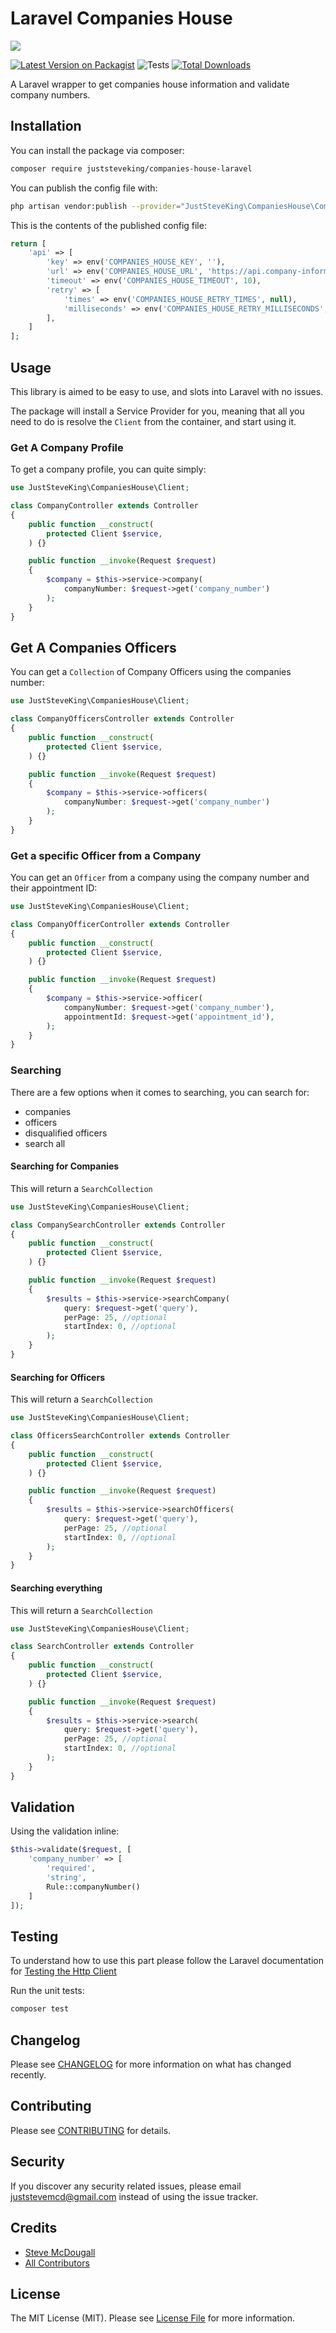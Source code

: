 # Laravel Companies House

<p align="center">

![](./companies-house-laravel.png)

</p>

[![Latest Version on Packagist](https://img.shields.io/packagist/v/juststeveking/companies-house-laravel.svg?style=flat-square)](https://packagist.org/packages/juststeveking/companies-house-laravel)
![Tests](https://github.com/juststeveking/companies-house-laravel/workflows/Tests/badge.svg?branch=master)
[![Total Downloads](https://img.shields.io/packagist/dt/juststeveking/companies-house-laravel.svg?style=flat-square)](https://packagist.org/packages/juststeveking/companies-house-laravel)


A Laravel wrapper to get companies house information and validate company numbers.

## Installation

You can install the package via composer:

```bash
composer require juststeveking/companies-house-laravel
```

You can publish the config file with:
```bash
php artisan vendor:publish --provider="JustSteveKing\CompaniesHouse\CompaniesHouseServiceProvider" --tag="config"
```

This is the contents of the published config file:

```php
return [
    'api' => [
        'key' => env('COMPANIES_HOUSE_KEY', ''),
        'url' => env('COMPANIES_HOUSE_URL', 'https://api.company-information.service.gov.uk'),
        'timeout' => env('COMPANIES_HOUSE_TIMEOUT', 10),
        'retry' => [
            'times' => env('COMPANIES_HOUSE_RETRY_TIMES', null),
            'milliseconds' => env('COMPANIES_HOUSE_RETRY_MILLISECONDS', null),
        ],
    ]
];
```

## Usage

This library is aimed to be easy to use, and slots into Laravel with no issues.

The package will install a Service Provider for you, meaning that all you need to do is resolve the `Client` from the container, and start using it.


### Get A Company Profile

To get a company profile, you can quite simply:

```php
use JustSteveKing\CompaniesHouse\Client;

class CompanyController extends Controller
{
    public function __construct(
        protected Client $service,
    ) {}

    public function __invoke(Request $request)
    {
        $company = $this->service->company(
            companyNumber: $request->get('company_number')
        );
    }
}
```


## Get A Companies Officers

You can get a `Collection` of Company Officers using the companies number:

```php
use JustSteveKing\CompaniesHouse\Client;

class CompanyOfficersController extends Controller
{
    public function __construct(
        protected Client $service,
    ) {}

    public function __invoke(Request $request)
    {
        $company = $this->service->officers(
            companyNumber: $request->get('company_number')
        );
    }
}
```


### Get a specific Officer from a Company

You can get an `Officer` from a company using the company number and their appointment ID:

```php
use JustSteveKing\CompaniesHouse\Client;

class CompanyOfficerController extends Controller
{
    public function __construct(
        protected Client $service,
    ) {}

    public function __invoke(Request $request)
    {
        $company = $this->service->officer(
            companyNumber: $request->get('company_number'),
            appointmentId: $request->get('appointment_id'),
        );
    }
}
```


### Searching

There are a few options when it comes to searching, you can search for:

- companies
- officers
- disqualified officers
- search all


#### Searching for Companies

This will return a `SearchCollection`

```php
use JustSteveKing\CompaniesHouse\Client;

class CompanySearchController extends Controller
{
    public function __construct(
        protected Client $service,
    ) {}

    public function __invoke(Request $request)
    {
        $results = $this->service->searchCompany(
            query: $request->get('query'),
            perPage: 25, //optional
            startIndex: 0, //optional
        );
    }
}
```


#### Searching for Officers

This will return a `SearchCollection`

```php
use JustSteveKing\CompaniesHouse\Client;

class OfficersSearchController extends Controller
{
    public function __construct(
        protected Client $service,
    ) {}

    public function __invoke(Request $request)
    {
        $results = $this->service->searchOfficers(
            query: $request->get('query'),
            perPage: 25, //optional
            startIndex: 0, //optional
        );
    }
}
```


#### Searching everything

This will return a `SearchCollection`

```php
use JustSteveKing\CompaniesHouse\Client;

class SearchController extends Controller
{
    public function __construct(
        protected Client $service,
    ) {}

    public function __invoke(Request $request)
    {
        $results = $this->service->search(
            query: $request->get('query'),
            perPage: 25, //optional
            startIndex: 0, //optional
        );
    }
}
```

## Validation

Using the validation inline:

```php
$this->validate($request, [
    'company_number' => [
        'required',
        'string',
        Rule::companyNumber()
    ]
]);
```


## Testing

To understand how to use this part please follow the Laravel documentation for [Testing the Http Client](https://laravel.com/docs/8.x/http-client#testing)



Run the unit tests:

``` bash
composer test
```

## Changelog

Please see [CHANGELOG](CHANGELOG.md) for more information on what has changed recently.

## Contributing

Please see [CONTRIBUTING](.github/CONTRIBUTING.md) for details.

## Security

If you discover any security related issues, please email juststevemcd@gmail.com instead of using the issue tracker.

## Credits

- [Steve McDougall](https://github.com/JustSteveKing)
- [All Contributors](../../contributors)

## License

The MIT License (MIT). Please see [License File](LICENSE.md) for more information.
